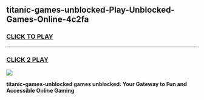 
## titanic-games-unblocked-Play-Unblocked-Games-Online-4c2fa
<h3>
<a href="https://premium76.site?title=titanic-games-unblocked&ref=24A">CLICK TO PLAY</a></h3>
<hr>

<h3>
<a href="https://premium76.site?title=titanic-games-unblocked&ref=24A">CLICK 2 PLAY</a>
  
</h3>

<a href="https://premium76.site?title=titanic-games-unblocked&ref=24A"><img src="https://clearcache.store/games.png"></a>


**titanic-games-unblocked games unblocked: Your Gateway to Fun and Accessible Online Gaming**
